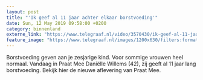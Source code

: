 ```yaml
---
layout: post
title: "'Ik geef al 11 jaar achter elkaar borstvoeding'"
date: Sun, 12 May 2019 09:58:00 +0200
category: binnenland
externe_link: "https://www.telegraaf.nl/video/3570430/ik-geef-al-11-jaar-achter-elkaar-borstvoeding"
feature_image: "https://www.telegraaf.nl/images/1200x630/filters:format(jpeg):quality(80)/cdn-kiosk-api.telegraaf.nl/148a82ac-7351-11e9-ae89-0255c322e81b.jpg"
---
```


<p class="intro">Borstvoeding geven aan je zesjarige kind. Voor sommige vrouwen heel normaal. Vandaag in Praat Mee Daniëlle Willems (42), zij geeft al 11 jaar lang borstvoeding. Bekijk hier de nieuwe aflevering van Praat Mee.</p>
